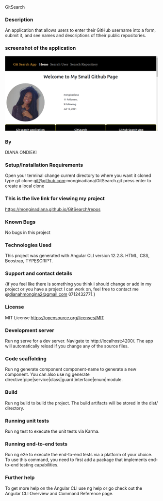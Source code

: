 GitSearch
### Description
An application that allows users  to enter their GitHub username into a form, submit it, and see names and descriptions of ttheir public repositories. 

### screenshot of the application
<img src="src/assets/Screenshot.png/">

### By
DIANA ONDIEKI

### Setup/Installation Requirements
Open your terminal 
change current directory to where you want it cloned 
type git clone git@github.com:monginadiana/GitSearch.git press enter to create a local clone 

### This is the live link for viewing my project 

https://monginadiana.github.io/GitSearch/repos

### Known Bugs
No bugs in this project

### Technologies Used 

This project was generated with Angular CLI version 12.2.8.
 HTML, 
 CSS,
 Boostrap,
 TYPESCRIPT.

### Support and contact details

{if you feel like there is something you think i should change or add in my project or you have a project I can work on, feel free to contact me @dianahmongina2@gmail.com 0712432771.}

### License
MIT License https://opensource.org/licenses/MIT

### Development server
Run ng serve for a dev server. Navigate to http://localhost:4200/. The app will automatically reload if you change any of the source files.

### Code scaffolding
Run ng generate component component-name to generate a new component. You can also use ng generate directive|pipe|service|class|guard|interface|enum|module.

### Build
Run ng build to build the project. The build artifacts will be stored in the dist/ directory.

### Running unit tests
Run ng test to execute the unit tests via Karma.

### Running end-to-end tests
Run ng e2e to execute the end-to-end tests via a platform of your choice. To use this command, you need to first add a package that implements end-to-end testing capabilities.

### Further help
To get more help on the Angular CLI use ng help or go check out the Angular CLI Overview and Command Reference page.
